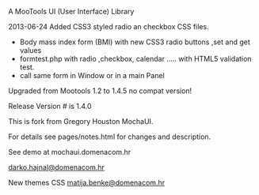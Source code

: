 A MooTools UI (User Interface) Library

2013-06-24
Added CSS3 styled radio an checkbox CSS files.
- Body mass index form (BMI) with new CSS3 radio buttons ,set and get values
- formtest.php with radio ,checkbox, calendar ..... with HTML5 validation test.
- call same form in Window or in a main Panel


Upgraded from Mootools 1.2 to 1.4.5 no compat version!

Release Version # is 1.4.0

This is fork from Gregory Houston MochaUI.

For details see pages/notes.html for changes and description.

See demo at mochaui.domenacom.hr

darko.hajnal@domenacom.hr

New themes CSS matija.benke@domenacom.hr


